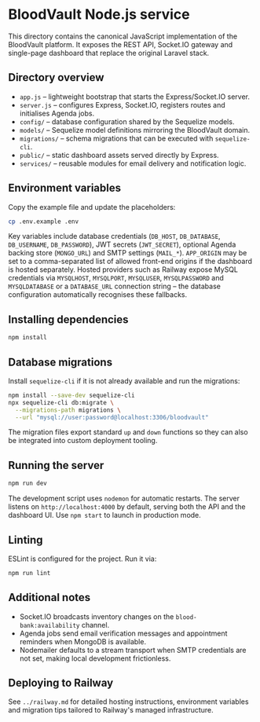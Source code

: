 # BloodVault Node.js service

This directory contains the canonical JavaScript implementation of the BloodVault
platform. It exposes the REST API, Socket.IO gateway and single-page dashboard
that replace the original Laravel stack.

## Directory overview

- `app.js` – lightweight bootstrap that starts the Express/Socket.IO server.
- `server.js` – configures Express, Socket.IO, registers routes and initialises
  Agenda jobs.
- `config/` – database configuration shared by the Sequelize models.
- `models/` – Sequelize model definitions mirroring the BloodVault domain.
- `migrations/` – schema migrations that can be executed with `sequelize-cli`.
- `public/` – static dashboard assets served directly by Express.
- `services/` – reusable modules for email delivery and notification logic.

## Environment variables

Copy the example file and update the placeholders:

```bash
cp .env.example .env
```

Key variables include database credentials (`DB_HOST`, `DB_DATABASE`,
`DB_USERNAME`, `DB_PASSWORD`), JWT secrets (`JWT_SECRET`), optional Agenda
backing store (`MONGO_URL`) and SMTP settings (`MAIL_*`). `APP_ORIGIN` may be set
to a comma-separated list of allowed front-end origins if the dashboard is
hosted separately. Hosted providers such as Railway expose MySQL credentials via
`MYSQLHOST`, `MYSQLPORT`, `MYSQLUSER`, `MYSQLPASSWORD` and `MYSQLDATABASE` or a
`DATABASE_URL` connection string – the database configuration automatically
recognises these fallbacks.

## Installing dependencies

```bash
npm install
```

## Database migrations

Install `sequelize-cli` if it is not already available and run the migrations:

```bash
npm install --save-dev sequelize-cli
npx sequelize-cli db:migrate \
  --migrations-path migrations \
  --url "mysql://user:password@localhost:3306/bloodvault"
```

The migration files export standard `up` and `down` functions so they can also be
integrated into custom deployment tooling.

## Running the server

```bash
npm run dev
```

The development script uses `nodemon` for automatic restarts. The server listens
on `http://localhost:4000` by default, serving both the API and the dashboard
UI. Use `npm start` to launch in production mode.

## Linting

ESLint is configured for the project. Run it via:

```bash
npm run lint
```

## Additional notes

- Socket.IO broadcasts inventory changes on the `blood-bank:availability`
  channel.
- Agenda jobs send email verification messages and appointment reminders when
  MongoDB is available.
- Nodemailer defaults to a stream transport when SMTP credentials are not set,
  making local development frictionless.

## Deploying to Railway

See `../railway.md` for detailed hosting instructions, environment variables and
migration tips tailored to Railway's managed infrastructure.

